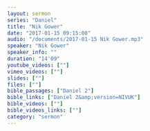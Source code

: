 ```yaml
---
layout: sermon
series: "Daniel"
title: "Nik Gower"
date: "2017-01-15 09:15:00"
audio: "/documents/2017-01-15 Nik Gower.mp3"
speaker: "Nik Gower"
speaker_info: ""
duration: "14'09"
youtube_videos: [""]
vimeo_videos: [""]
slides: [""]
files: [""]
bible_passages: ["Daniel 2"]
bible_links: ["Daniel 2&amp;version=NIVUK"]
bible_videos: [""]
bible_videos_links: [""]
category: "sermon"
---
```

